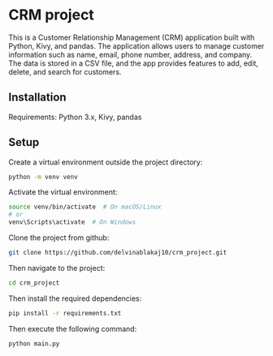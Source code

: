 # CRM project

This is a Customer Relationship Management (CRM) application built with Python, Kivy, and pandas. The application allows users to manage customer information such as name, email, phone number, address, and company. The data is stored in a CSV file, and the app provides features to add, edit, delete, and search for customers.

## Installation
Requirements:
Python 3.x,
Kivy,
pandas

## Setup
Create a virtual environment outside the project directory:
```bash
python -m venv venv
```

Activate the virtual environment:
```bash
source venv/bin/activate  # On macOS/Linux
# or
venv\Scripts\activate  # On Windows
```


Clone the project from github:
```bash
git clone https://github.com/delvinablakaj10/crm_project.git
```

Then navigate to the project:
```bash
cd crm_project
```

Then install the required dependencies:
```bash
pip install -r requirements.txt
```

Then execute the following command:
```bash
python main.py
